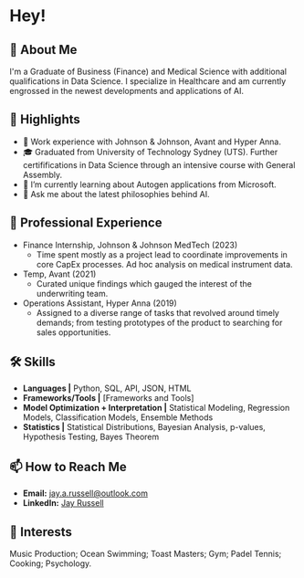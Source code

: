 # Hey!

## 👋 About Me

I'm a Graduate of Business (Finance) and Medical Science with additional qualifications in Data Science. I specialize in Healthcare and am currently engrossed in the newest developments and applications of AI.

## 🌟 Highlights

- 🚀 Work experience with Johnson & Johnson, Avant and Hyper Anna.
- 🎓 Graduated from University of Technology Sydney (UTS). Further certififications in Data Science through an intensive course with General Assembly.
- 🌱 I’m currently learning about Autogen applications from Microsoft.
- 💬 Ask me about the latest philosophies behind AI.

## 💼 Professional Experience

- Finance Internship, Johnson & Johnson MedTech (2023)
  - Time spent mostly as a project lead to coordinate improvements in core CapEx processes. Ad hoc analysis on medical instrument data. 
- Temp, Avant (2021)
  - Curated unique findings which gauged the interest of the underwriting team.
- Operations Assistant, Hyper Anna (2019)
  - Assigned to a diverse range of tasks that revolved around timely demands; from testing prototypes of the product to searching for sales opportunities.

## 🛠️ Skills

- **Languages |** Python, SQL, API, JSON, HTML
- **Frameworks/Tools |** [Frameworks and Tools]
- **Model Optimization + Interpretation |** Statistical Modeling, Regression Models, Classification Models, Ensemble Methods 
- **Statistics |** Statistical Distributions, Bayesian Analysis, p-values, Hypothesis Testing, Bayes Theorem

## 📫 How to Reach Me

- **Email:** jay.a.russell@outlook.com
- **LinkedIn:** [Jay Russell](https://www.linkedin.com/in/jay-a-russell/)

## 🎉 Interests

Music Production; Ocean Swimming; Toast Masters; Gym; Padel Tennis; Cooking; Psychology.

